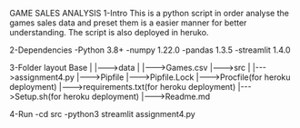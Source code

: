 GAME SALES ANALYSIS
1-Intro
    This is a python script in order analyse the games sales data and preset them is a easier manner for better understanding.
    The script is also deployed in heruko.

2-Dependencies
    -Python 3.8+
    -numpy 1.22.0
    -pandas 1.3.5
    -streamlit 1.4.0

3-Folder layout
    Base
     |
     |--->data
     |     |--->Games.csv
     |--->src
     |     |--->assignment4.py
     |--->Pipfile
     |--->Pipfile.Lock
     |--->Procfile(for heroku deployment)
     |--->requirements.txt(for heroku deployment)
     |--->Setup.sh(for heroku deployment)
     |--->Readme.md

4-Run
    -cd src
    -python3 streamlit assignment4.py